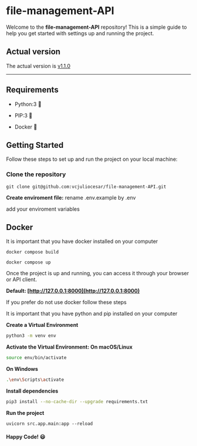 # file-management-API
 
 Welcome to the **file-management-API** repository! This is a simple guide to help you get started with settings up and running the project.

 ## Actual version

 The actual version is [v1.1.0](https://github.com/vcjuliocesar/file-management-API/tags)
___

## Requirements
 
 * Python:3 :snake:

 * PIP:3 :snake:

 * Docker :whale:

 ## Getting Started

Follow these steps to set up and run the project on your local machine:

### Clone the repository

```git
git clone git@github.com:vcjuliocesar/file-management-API.git
```

**Create enviroment file:** rename .env.example by .env

add your enviroment variables

## Docker

It is important that you have docker installed on your computer

```docker
docker compose build

docker compose up
```

Once the project is up and running, you can access it through your browser or API client.

**Default: [http://127.0.0.1:8000](http://127.0.0.1:8000)**

If you prefer do not use docker follow these steps

It is important that you have python and pip installed on your computer

**Create a Virtual Environment**

```sh
python3 -m venv env
```

**Activate the Virtual Environment: On macOS/Linux**

```sh
source env/bin/activate
```

**On Windows**

```sh
.\env\Scripts\activate
```

**Install dependencies**

```sh
pip3 install --no-cache-dir --upgrade requirements.txt
```

**Run the project**

```
uvicorn src.app.main:app --reload
```

#### Happy Code! :smiley: